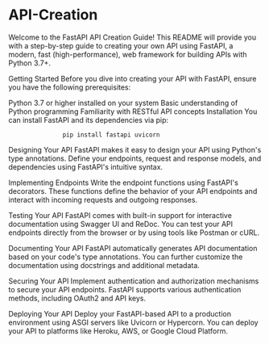 # API-Creation
Welcome to the FastAPI API Creation Guide! This README will provide you with a step-by-step guide to creating your own API using FastAPI, a modern, fast (high-performance), web framework for building APIs with Python 3.7+.

Getting Started
    Before you dive into creating your API with FastAPI, ensure you have the following prerequisites:

Python 3.7 or higher installed on your system
Basic understanding of Python programming
Familiarity with RESTful API concepts
Installation
You can install FastAPI and its dependencies via pip:

                   pip install fastapi uvicorn
Designing Your API
FastAPI makes it easy to design your API using Python's type annotations. Define your endpoints, request and response models, and dependencies using FastAPI's intuitive syntax.

Implementing Endpoints
Write the endpoint functions using FastAPI's decorators. These functions define the behavior of your API endpoints and interact with incoming requests and outgoing responses.

Testing Your API
FastAPI comes with built-in support for interactive documentation using Swagger UI and ReDoc. You can test your API endpoints directly from the browser or by using tools like Postman or cURL.

Documenting Your API
FastAPI automatically generates API documentation based on your code's type annotations. You can further customize the documentation using docstrings and additional metadata.

Securing Your API
Implement authentication and authorization mechanisms to secure your API endpoints. FastAPI supports various authentication methods, including OAuth2 and API keys.

Deploying Your API
Deploy your FastAPI-based API to a production environment using ASGI servers like Uvicorn or Hypercorn. You can deploy your API to platforms like Heroku, AWS, or Google Cloud Platform.
